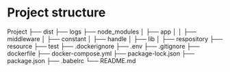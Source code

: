 


# Project structure

Project
├── dist <!-- The folder will created when project was built -->
├── logs <!-- Logging folder -->
├── node_modules <!-- NodeJS dependencies folder ->
├── src <!-- Folder contain source code -->
│   ├── app
│   │   ├── middleware
│   ├── constant
│   ├── handle
│   ├── lib
│   ├── respository
├── resource <!-- Folder contain resource of project -->
├── test <!-- Folder test -->
├── .dockerignore <!-- Define ignore element -->
├── .env <!-- Enviroment variable defination -->
├── .gitignore <!-- Define ignore file will push to git -->
├── dockerfile <!-- Dockerfile -->
├── docker-compose.yml <!-- Docker-compost -->
├── package-lock.json
├── package.json
├── .babelrc
└── README.md